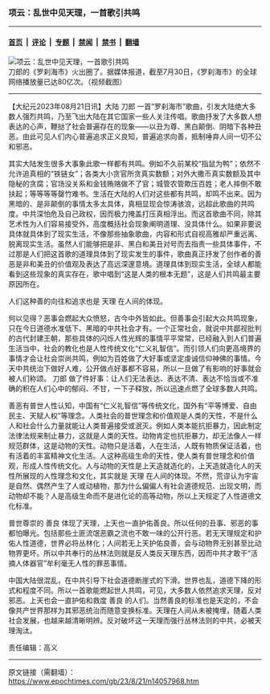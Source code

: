 ### 项云：乱世中见天理，一首歌引共鸣

---

#### [首页](../../../..?n14057968) &nbsp;|&nbsp; [评论](../../../../../epoch-comment?n14057968) &nbsp;|&nbsp; [专题](../../../../../epoch-special?n14057968) &nbsp;|&nbsp; [禁闻](../../../../../epoch-news?n14057968) &nbsp;|&nbsp; [禁书](../../../../../books?n14057968) &nbsp;|&nbsp; [翻墙](https://github.com/gfw-breaker/nogfw/blob/master/README.md?n14057968)


<div><img alt="项云：乱世中见天理，一首歌引共鸣" class="attachment-djy_600_400 size-djy_600_400 wp-post-image" src="https://i.epochtimes.com/assets/uploads/2023/08/id14058018-2023-08-02_194448.jpeg"/>
<div class="caption">
 刀郎的《罗刹海市》火出圈了。据媒体报道，截至7月30日，《罗刹海市》的全球网络播放量已达80亿次。（视频截图）
</div></div><hr/><div class="post_content" id="artbody" itemprop="articleBody">
 <!-- article content begin -->
 <p>
  【大纪元2023年08月21日讯】大陆
  <ok href="https://www.epochtimes.com/gb/tag/%E5%88%80%E9%83%8E.html">
   刀郎
  </ok>
  一首“罗刹海市”歌曲，引发大陆绝大多数人强烈共鸣，乃至飞出大陆在其它国家一些人关注传唱。歌曲抒发了大多数人想表达的心声，鞭挞了社会普遍存在的现象——以丑为尊、黑白颠倒、阴暗下各种丑恶。由此可见人们内心普遍追求正义良知，普遍追求向善，抵制唾弃人间一切不公和邪恶。
 </p>
 <p>
  其实大陆发生很多大事象此歌一样都有共鸣。例如不久前某校“指鼠为鸭”；依然不允许追真相的“铁链女”；各类大小贪官所贪真实数额；对外大撒币真实数额及其中隐秘的贪腐；官场没关系和金钱贿赂做不了官；城管农管欺压百姓；老人摔倒不敢扶起；等等等等罄竹难书。生活在大陆的人们对这些都有共鸣，却鸣不出来。因为黑暗的、是非颠倒的事情太多太具体，真相显现会惊涛骇浪，远超此歌曲的共鸣度。中共深怕危及自己政权，因而极力掩盖打压真相浮出。而这首歌曲不同，除其艺术性为人们容易接受外，高度概括社会现象阐明道理、没具体什么。如果非要说具体就具体到了现实生活，不像那些抽象歌曲，内容和形式自视高雅却严重远离、脱离现实生活。虽然人们能够把是非、黑白和美丑对号而去指责一些具体事件，不过那是人们把这首歌的道理具体到了现实发生的事件，歌曲真正抒发了创作者的善恶是非和美丑的价值观及表达了高远深邃意境。道理具体到现实生活，全球人都能看到这些现象的真实存在，歌中唱到“这是人类的根本无题”，这是人们共鸣最主要原因所在。
 </p>
 <p>
  人们这种善的向往和追求也是
  <ok href="https://www.epochtimes.com/gb/tag/%E5%A4%A9%E7%90%86.html">
   天理
  </ok>
  在人间的体现。
 </p>
 <p>
  何以见得？恶事会燃起大众愤怒，古今中外皆如此。但善事会引起大众共鸣现象，只在今日道德水准低下、黑暗的中共社会才有。一个正常社会，就说中共鄙视批判的古代封建王朝，那些具体的闪烁人性光辉的事情平平常常，已经融入到人们普遍生活当中，社会的教化也是人性传统文化“仁义礼智信”。而引领人们向更高境界的事情才会让社会崇尚共鸣，例如为百姓做了大好事或坚定虔诚信仰神佛的事情。今天中共统治下做好人难，公开做点好事都不容易，所以一旦做了有影响的好事就会被人们称颂。
  <ok href="https://www.epochtimes.com/gb/tag/%E5%88%80%E9%83%8E.html">
   刀郎
  </ok>
  做了件好事：让人们无法表达、表达不清、表达不恰当或不准确的积在人们心中的郁闷、不甘，一下子释放，所以迅速点燃了全球多数人共鸣。
 </p>
 <p>
  善恶有普世人性认知，中国有“仁义礼智信”等传统文化，国外有“平等博爱、自由民主、天赋人权”等理念。人类社会的普世理念和价值观是人类的天性，不是什么人和社会什么力量就能让人类普遍接受或泯灭。例如人类本能抗拒暴力，因此制定法律法规来制止暴力，这就是人类的天性。动物肯定也抗拒暴力，却无法像人一样规范群体，这是动物的天性。动物只是活着，人在生活，人既有物质保证活着，也有活着的丰富精神文化生活。人这种高级生命的天性，使人类有普世理念和价值观，形成人性传统文化。人与动物的天性是上天造就造化的，上天造就造化人的天性所展现的人性理念和文化，其实就是
  <ok href="https://www.epochtimes.com/gb/tag/%E5%A4%A9%E7%90%86.html">
   天理
  </ok>
  在人间的体现。不然，荒谬认为宇宙是自然、偶然产生了人或动植物，那为什么偏偏人有社会道德规范、出现文明，而动物却不能？人是高级生命而不是进化论的高等动物，所以上天规定了人性道德文化标准。
 </p>
 <p>
  普世尊崇的
  <ok href="https://www.epochtimes.com/gb/tag/%E5%96%84%E8%89%AF.html">
   善良
  </ok>
  体现了天理，上天也一直护佑善良。所以任何的丑事、邪恶的事都怕曝光。包括那些土匪流氓恶霸之流也不敢一味的公开行恶。若无天理规定和护佑人性道德，世界必将丛林化；人间若无上天护佑良善，会与动物界无别甚至比动物界更坏。所以中共奉行的丛林法则就是反人类反天理东西，因而中共才敢干“活摘人体器官”牟利毫无人性的罪恶事情。
 </p>
 <p>
  中国大陆很混乱，在中共引导下社会道德断崖式的下滑。世界也乱，道德下降的形式和程度不同。所以一首歌能燃起世人共鸣，可见，大多数人依然追求天理，反对邪恶。上天也会一直护佑和救度
  <ok href="https://www.epochtimes.com/gb/tag/%E5%96%84%E8%89%AF.html">
   善良
  </ok>
  的人们。当然善良的标准也是天定的，不会像共产世界那样为其邪恶统治而随意变换标准。天理在人间从未被掩埋，随着人类社会发展，也越来越清晰明辨。反对破坏这一天理而强行丛林法则的中共，必被天理淘汰。
 </p>
 <p>
  责任编辑：高义
 </p>
 <!-- article content end -->
 <div id="below_article_ad">
 </div>
</div>


---

原文链接（需翻墙）：https://www.epochtimes.com/gb/23/8/21/n14057968.htm